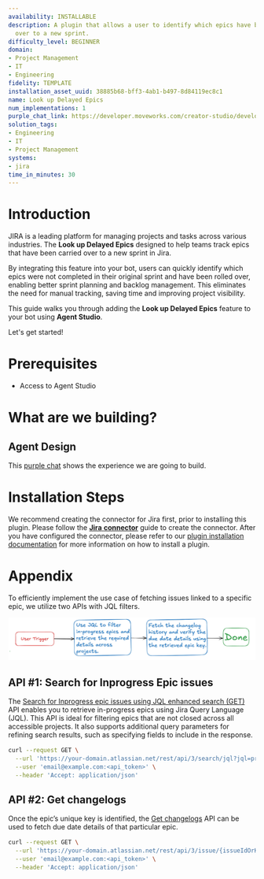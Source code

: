 ```yaml
---
availability: INSTALLABLE
description: A plugin that allows a user to identify which epics have been rolled
  over to a new sprint.
difficulty_level: BEGINNER
domain:
- Project Management
- IT
- Engineering
fidelity: TEMPLATE
installation_asset_uuid: 38885b68-bff3-4ab1-b497-8d84119ec8c1
name: Look up Delayed Epics
num_implementations: 1
purple_chat_link: https://developer.moveworks.com/creator-studio/developer-tools/purple-chat/?conversation=%7B%22startTimestamp%22%3A%2211%3A43+AM%22%2C%22messages%22%3A%5B%7B%22parts%22%3A%5B%7B%22richText%22%3A%22%3Cp%3EI+want+to+make+sure+my+projects+don%27t+get+delayed+twice%2C+which+of+my+active+epics+have+been+rolled+over+already%3F%3C%2Fp%3E%22%7D%5D%2C%22role%22%3A%22user%22%7D%2C%7B%22parts%22%3A%5B%7B%22richText%22%3A%22%3Cp%3EOkay%2C+I+can+check+that+for+you.%3C%2Fp%3E%22%7D%2C%7B%22reasoningSteps%22%3A%5B%7B%22richText%22%3A%22Searching+for+active+epics...%22%2C%22status%22%3A%22pending%22%7D%5D%7D%5D%2C%22role%22%3A%22assistant%22%7D%2C%7B%22parts%22%3A%5B%7B%22reasoningSteps%22%3A%5B%7B%22richText%22%3A%22Found+2+active+epics+that+have+been+rolled+over.%22%2C%22status%22%3A%22success%22%7D%5D%7D%2C%7B%22richText%22%3A%22%3Cp%3ESure%21+Here+are+your+rolled+over+epics%3A%3C%2Fp%3E%5Cn%3Cul%3E%5Cn++%3Cli%3E%3Cb%3EMigrate+ETL+infrastructure+to+new+platform%3C%2Fb%3E%3Cul%3E%3Cli%3EEpic+ID%3A+BD-723%3C%2Fli%3E%3Cli%3EStatus%3A+In+Progress%3C%2Fli%3E%3Cli%3EOriginal+Due+Date%3A+November+23%3C%2Fli%3E%3Cli%3ENew+Due+Date%3A+December+10%3C%2Fli%3E%3C%2Ful%3E%3C%2Fli%3E%5Cn++%3Cli%3E%3Cb%3EAdd+multiple+sorting+levels+to+BizOps+table%3C%2Fb%3E%3Cul%3E%3Cli%3EEpic+ID%3A+BD-860%3C%2Fli%3E%3Cli%3EStatus%3A+In+Progress%3C%2Fli%3E%3Cli%3EOriginal+Due+Date%3A+November+18%3C%2Fli%3E%3Cli%3ENew+Due+Date%3A+December+6%3C%2Fli%3E%3C%2Ful%3E%3C%2Fli%3E%5Cn%3C%2Ful%3E%22%7D%2C%7B%22citations%22%3A%5B%7B%22citationTitle%22%3A%22BD-723%22%2C%22connectorName%22%3A%22jira%22%7D%2C%7B%22citationTitle%22%3A%22BD-860%22%2C%22connectorName%22%3A%22jira%22%7D%5D%7D%5D%2C%22role%22%3A%22assistant%22%7D%5D%7D
solution_tags:
- Engineering
- IT
- Project Management
systems:
- jira
time_in_minutes: 30
---
```


# **Introduction**

JIRA is a leading platform for managing projects and tasks across various industries. The **Look up Delayed Epics** designed to help teams track epics that have been carried over to a new sprint in Jira.

By integrating this feature into your bot, users can quickly identify which epics were not completed in their original sprint and have been rolled over, enabling better sprint planning and backlog management. This eliminates the need for manual tracking, saving time and improving project visibility.

This guide walks you through adding the **Look up Delayed Epics** feature to your bot using **Agent Studio**.

Let's get started!

# **Prerequisites**

- Access to Agent Studio

# **What are we building?**

## **Agent Design**

This [purple chat](https://developer.moveworks.com/creator-studio/developer-tools/purple-chat/?conversation=%7B%22startTimestamp%22%3A%2211%3A43+AM%22%2C%22messages%22%3A%5B%7B%22parts%22%3A%5B%7B%22richText%22%3A%22%3Cp%3EI+want+to+make+sure+my+projects+don%27t+get+delayed+twice%2C+which+of+my+active+epics+have+been+rolled+over+already%3F%3C%2Fp%3E%22%7D%5D%2C%22role%22%3A%22user%22%7D%2C%7B%22parts%22%3A%5B%7B%22richText%22%3A%22%3Cp%3EOkay%2C+I+can+check+that+for+you.%3C%2Fp%3E%22%7D%2C%7B%22reasoningSteps%22%3A%5B%7B%22richText%22%3A%22Searching+for+active+epics...%22%2C%22status%22%3A%22pending%22%7D%5D%7D%5D%2C%22role%22%3A%22assistant%22%7D%2C%7B%22parts%22%3A%5B%7B%22reasoningSteps%22%3A%5B%7B%22richText%22%3A%22Found+2+active+epics+that+have+been+rolled+over.%22%2C%22status%22%3A%22success%22%7D%5D%7D%2C%7B%22richText%22%3A%22%3Cp%3ESure%21+Here+are+your+rolled+over+epics%3A%3C%2Fp%3E%5Cn%3Cul%3E%5Cn++%3Cli%3E%3Cb%3EMigrate+ETL+infrastructure+to+new+platform%3C%2Fb%3E%3Cul%3E%3Cli%3EEpic+ID%3A+BD-723%3C%2Fli%3E%3Cli%3EStatus%3A+In+Progress%3C%2Fli%3E%3Cli%3EOriginal+Due+Date%3A+November+23%3C%2Fli%3E%3Cli%3ENew+Due+Date%3A+December+10%3C%2Fli%3E%3C%2Ful%3E%3C%2Fli%3E%5Cn++%3Cli%3E%3Cb%3EAdd+multiple+sorting+levels+to+BizOps+table%3C%2Fb%3E%3Cul%3E%3Cli%3EEpic+ID%3A+BD-860%3C%2Fli%3E%3Cli%3EStatus%3A+In+Progress%3C%2Fli%3E%3Cli%3EOriginal+Due+Date%3A+November+18%3C%2Fli%3E%3Cli%3ENew+Due+Date%3A+December+6%3C%2Fli%3E%3C%2Ful%3E%3C%2Fli%3E%5Cn%3C%2Ful%3E%22%7D%2C%7B%22citations%22%3A%5B%7B%22citationTitle%22%3A%22BD-723%22%2C%22connectorName%22%3A%22jira%22%7D%2C%7B%22citationTitle%22%3A%22BD-860%22%2C%22connectorName%22%3A%22jira%22%7D%5D%7D%5D%2C%22role%22%3A%22assistant%22%7D%5D%7D) shows the experience we are going to build.

# Installation Steps

We recommend creating the connector for Jira first, prior to installing this plugin. Please follow the [**Jira** **connector**](https://developer.moveworks.com/creator-studio/resources/connector/?id=jira) guide to create the connector. After you have configured the connector, please refer to our [plugin installation documentation](https://help.moveworks.com/docs/ai-agent-marketplace-installation) for more information on how to install a plugin.

# Appendix

To efficiently implement the use case of fetching issues linked to a specific epic, we utilize two APIs with JQL filters.

![Delayed epics.png](Look%20up%20Delayed%20Epics%204cee06a04c2346979461a3f82128b84f/fea6d706-1514-4e67-af30-aa7976eb8f46.png)

## **API #1: Search for Inprogress Epic issues**

The [Search for Inprogress epic issues using JQL enhanced search (GET)](https://developer.atlassian.com/cloud/jira/platform/rest/v3/api-group-issue-search/#api-rest-api-3-search-jql-get) API enables you to retrieve in-progress epics using Jira Query Language (JQL). This API is ideal for filtering epics that are not closed across all accessible projects. It also supports additional query parameters for refining search results, such as specifying fields to include in the response.

```bash
curl --request GET \
  --url 'https://your-domain.atlassian.net/rest/api/3/search/jql?jql=project%20%3D%20HSP&nextPageToken=%3Cstring%3E&maxResults={maxResults}&fields={fields}&expand=%3Cstring%3E&reconcileIssues={reconcileIssues}' \
  --user 'email@example.com:<api_token>' \
  --header 'Accept: application/json'
```

## **API #2: Get changelogs**

Once the epic’s unique key is identified, the [Get changelogs](https://developer.atlassian.com/cloud/jira/platform/rest/v3/api-group-issues/#api-rest-api-3-issue-issueidorkey-changelog-get) API can be used to fetch due date details of that particular epic.

```bash
curl --request GET \
  --url 'https://your-domain.atlassian.net/rest/api/3/issue/{issueIdOrKey}/changelog' \
  --user 'email@example.com:<api_token>' \
  --header 'Accept: application/json'
```